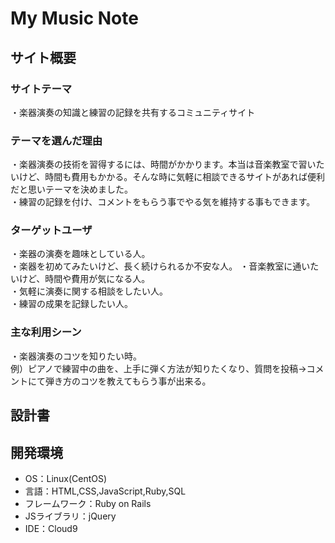 # My Music Note

## サイト概要
### サイトテーマ
 ・楽器演奏の知識と練習の記録を共有するコミュニティサイト  

### テーマを選んだ理由
 ・楽器演奏の技術を習得するには、時間がかかります。本当は音楽教室で習いたいけど、時間も費用もかかる。そんな時に気軽に相談できるサイトがあれば便利だと思いテーマを決めました。  
 ・練習の記録を付け、コメントをもらう事でやる気を維持する事もできます。

### ターゲットユーザ
 ・楽器の演奏を趣味としている人。  
 ・楽器を初めてみたいけど、長く続けられるか不安な人。
 ・音楽教室に通いたいけど、時間や費用が気になる人。  
 ・気軽に演奏に関する相談をしたい人。  
 ・練習の成果を記録したい人。

### 主な利用シーン
 ・楽器演奏のコツを知りたい時。  
   例）ピアノで練習中の曲を、上手に弾く方法が知りたくなり、質問を投稿→コメントにて弾き方のコツを教えてもらう事が出来る。
 

## 設計書


## 開発環境
- OS：Linux(CentOS)
- 言語：HTML,CSS,JavaScript,Ruby,SQL
- フレームワーク：Ruby on Rails
- JSライブラリ：jQuery
- IDE：Cloud9

